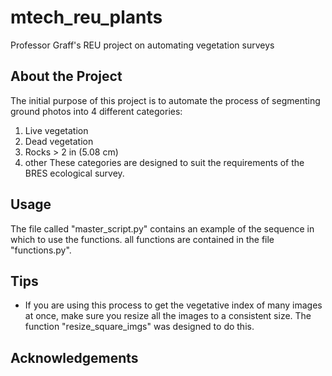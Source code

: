 # mtech_reu_plants
 Professor Graff's REU project on automating vegetation surveys

## About the Project
The initial purpose of this project is to automate the process of segmenting ground photos into 4 different categories:
1. Live vegetation
2. Dead vegetation
3. Rocks > 2 in (5.08 cm)
4. other
These categories are designed to suit the requirements of the BRES ecological survey.

## Usage
The file called "master_script.py" contains an example of the sequence in which to use the functions. all functions are contained in 
the file "functions.py". 

## Tips
- If you are using this process to get the vegetative index of many images at once, make sure you resize all the images to a consistent size. The function "resize_square_imgs" was designed to do this.

## Acknowledgements